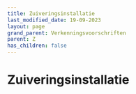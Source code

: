 ```yaml
---
title: Zuiveringsinstallatie
last_modified_date: 19-09-2023
layout: page
grand_parent: Verkenningsvoorschriften
parent: Z
has_children: false
---
```


Zuiveringsinstallatie
=====================

